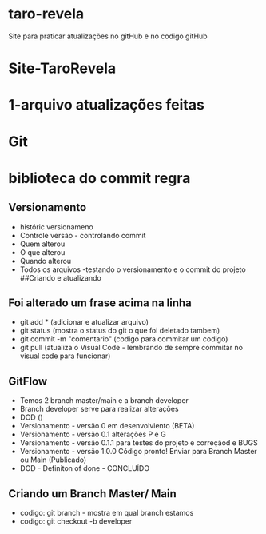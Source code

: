 # taro-revela
Site para praticar atualizações no gitHub e no codigo
gitHub
# Site-TaroRevela 
# 1-arquivo  atualizações feitas
# Git
# biblioteca do commit regra
## Versionamento
- históric  versionameno
- Controle versão - controlando commit
- Quem alterou 
- O que alterou
- Quando alterou
- Todos os arquivos 
-testando o versionamento e o commit do projeto
##Criando e atualizando
## Foi alterado um frase acima na linha
- git add * (adicionar e atualizar arquivo)
- git status (mostra o status do git o que foi deletado tambem)
- git commit -m "comentario" (codigo para commitar um codigo)
- git pull (atualiza o Visual Code - lembrando de sempre commitar no visual code para funcionar)

## GitFlow
- Temos 2 branch  master/main e a branch developer 
- Branch developer serve para realizar alterações
- DOD ()
- Versionamento - versão 0 em desenvolviento (BETA)
- Versionamento - versão 0.1 alterações P e G
- Versionamento - versão 0.1.1 para testes do projeto e correçãod e BUGS
- Versionamento - versão 1.0.0 Código pronto! Enviar para Branch Master ou Main (Publicado)
- DOD - Definiton of done - CONCLUÍDO 
## Criando um Branch Master/ Main
- codigo:  git branch   -  mostra em qual branch estamos
- codigo:  git checkout -b developer 
